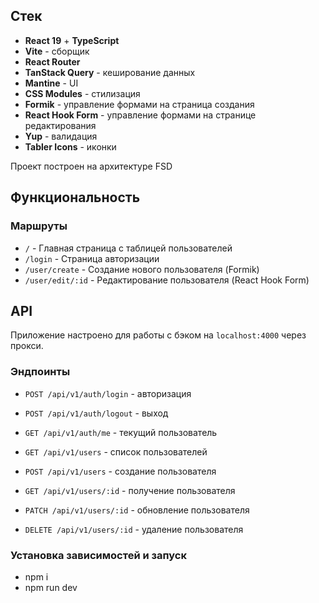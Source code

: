 ## Cтек

- **React 19** + **TypeScript**
- **Vite** - сборщик
- **React Router**
- **TanStack Query** - кеширование данных
- **Mantine** - UI
- **CSS Modules** - стилизация
- **Formik** - управление формами на страница создания
- **React Hook Form** - управление формами на странице редактирования
- **Yup** - валидация
- **Tabler Icons** - иконки

Проект построен на архитектуре FSD

## Функциональность

### Маршруты
- `/` - Главная страница с таблицей пользователей
- `/login` - Страница авторизации
- `/user/create` - Создание нового пользователя (Formik)
- `/user/edit/:id` - Редактирование пользователя (React Hook Form)

## API

Приложение настроено для работы с бэком на `localhost:4000` через прокси.

### Эндпоинты
- `POST /api/v1/auth/login` - авторизация
- `POST /api/v1/auth/logout` - выход
- `GET /api/v1/auth/me` - текущий пользователь

- `GET /api/v1/users` - список пользователей
- `POST /api/v1/users` - создание пользователя
- `GET /api/v1/users/:id` - получение пользователя
- `PATCH /api/v1/users/:id` - обновление пользователя
- `DELETE /api/v1/users/:id` - удаление пользователя

### Установка зависимостей и запуск
- npm i
- npm run dev